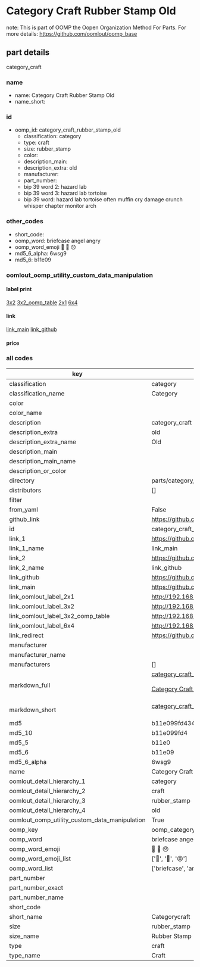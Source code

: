 # Category Craft Rubber Stamp Old  

note: This is part of OOMP the Oopen Organization Method For Parts. For more details: https://github.com/oomlout/oomp_base

##  part details
  



category_craft



### name
* name: Category Craft Rubber Stamp Old
* name_short: 
### id
* oomp_id: category_craft_rubber_stamp_old
  * classification: category
  * type: craft
  * size: rubber_stamp
  * color: 
  * description_main: 
  * description_extra: old
  * manufacturer: 
  * part_number: 
  * bip 39 word 2: hazard lab
  * bip 39 word 3: hazard lab tortoise
  * bip 39 word: hazard lab tortoise often muffin cry damage crunch whisper chapter monitor arch

### other_codes
* short_code: 
* oomp_word: briefcase angel angry
* oomp_word_emoji :briefcase: :angel: :angry:
* md5_6_alpha: 6wsg9
* md5_6: b11e09






### oomlout_oomp_utility_custom_data_manipulation
#### label print
[3x2](http://192.168.1.245:1112/?label=oomp%206wsg9)
[3x2_oomp_table](http://192.168.1.108:1112/?label=oomp%206wsg9)
[2x1](http://192.168.1.242:1112/?label=oomp%206wsg9)
[6x4](http://192.168.1.55:1112/?label=oomp%206wsg9)    

#### link

[link_main](https://github.com/oomlout/oomlout_oomp_version_1_messy/tree/main/parts/category_craft_rubber_stamp_old) [link_github](https://github.com/oomlout/oomlout_oomp_version_1_messy/tree/main/parts/category_craft_rubber_stamp_old)                             

#### price







### all codes 
| key | value |  
| --- | --- |  
| classification | category |  
| classification_name | Category |  
| color |  |  
| color_name |  |  
| description | category_craft |  
| description_extra | old |  
| description_extra_name | Old |  
| description_main |  |  
| description_main_name |  |  
| description_or_color |   |  
| directory | parts/category_craft_rubber_stamp_old |  
| distributors | [] |  
| filter |  |  
| from_yaml | False |  
| github_link | https://github.com/oomlout/oomlout_oomp_part_src/tree/main/parts/category_craft_rubber_stamp_old |  
| id | category_craft_rubber_stamp_old |  
| link_1 | https://github.com/oomlout/oomlout_oomp_version_1_messy/tree/main/parts/category_craft_rubber_stamp_old |  
| link_1_name | link_main |  
| link_2 | https://github.com/oomlout/oomlout_oomp_version_1_messy/tree/main/parts/category_craft_rubber_stamp_old |  
| link_2_name | link_github |  
| link_github | https://github.com/oomlout/oomlout_oomp_version_1_messy/tree/main/parts/category_craft_rubber_stamp_old |  
| link_main | https://github.com/oomlout/oomlout_oomp_version_1_messy/tree/main/parts/category_craft_rubber_stamp_old |  
| link_oomlout_label_2x1 | http://192.168.1.242:1112/?label=oomp%206wsg9 |  
| link_oomlout_label_3x2 | http://192.168.1.245:1112/?label=oomp%206wsg9 |  
| link_oomlout_label_3x2_oomp_table | http://192.168.1.108:1112/?label=oomp%206wsg9 |  
| link_oomlout_label_6x4 | http://192.168.1.55:1112/?label=oomp%206wsg9 |  
| link_redirect | https://github.com/oomlout/oomlout_oomp_version_1_messy/tree/main/parts/category_craft_rubber_stamp_old |  
| manufacturer |  |  
| manufacturer_name |  |  
| manufacturers | [] |  
| markdown_full | [category_craft_rubber_stamp_old](none)<br>[](none)<br>[Category Craft Rubber Stamp Old](none)<br><br> |  
| markdown_short | [category_craft_rubber_stamp_old](none)<br><br> |  
| md5 | b11e099fd434e6e0d4c8999bcb1f034f |  
| md5_10 | b11e099fd4 |  
| md5_5 | b11e0 |  
| md5_6 | b11e09 |  
| md5_6_alpha | 6wsg9 |  
| name | Category Craft Rubber Stamp Old |  
| oomlout_detail_hierarchy_1 | category |  
| oomlout_detail_hierarchy_2 | craft |  
| oomlout_detail_hierarchy_3 | rubber_stamp |  
| oomlout_detail_hierarchy_4 | old |  
| oomlout_oomp_utility_custom_data_manipulation | True |  
| oomp_key | oomp_category_craft_rubber_stamp_old |  
| oomp_word | briefcase angel angry |  
| oomp_word_emoji | :briefcase: :angel: :angry: |  
| oomp_word_emoji_list | [':briefcase:', ':angel:', ':angry:'] |  
| oomp_word_list | ['briefcase', 'angel', 'angry'] |  
| part_number |  |  
| part_number_exact |  |  
| part_number_name |  |  
| short_code |  |  
| short_name | Categorycraft |  
| size | rubber_stamp |  
| size_name | Rubber Stamp |  
| type | craft |  
| type_name | Craft |  
